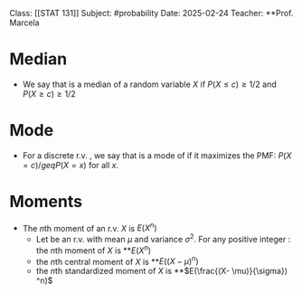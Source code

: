 Class: [[STAT 131]]
Subject: #probability 
Date: 2025-02-24
Teacher: **Prof. Marcela

# Median
- We say that is a median of a random variable $X$ if $P(X \leq c) \geq 1/2$  and $P(X \geq c) \geq 1/2$

# Mode
- For a discrete r.v. , we say that is a mode of if it maximizes the PMF: $P(X = c) /geq P(X = x)$ for all $x$.

# Moments
- The $n$th moment of an r.v. $X$ is $E(X^n)$
	- Let be an r.v. with mean $\mu$ and variance $\sigma^2$. For any positive integer : the $n$th moment of $X$ is **$E(X^n)$
	- the $n$th central moment of $X$ is **$E((X- \mu) ^n)$
	- the $n$th standardized moment of $X$ is **$E(\frac{(X- \mu)}{\sigma}) ^n)$ 
